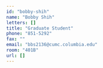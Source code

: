 ```yaml
---
id: "bobby-shih"
name: "Bobby Shih"
letters: []
title: "Graduate Student"
phone: "851-5292"
fax: ""
email: "bbs2136@cumc.columbia.edu"
room: "401B"
url: []
---
```

